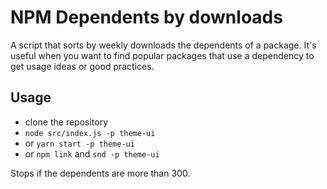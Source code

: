 # NPM Dependents by downloads

A script that sorts by weekly downloads the dependents of a package. It's useful when you want to find popular packages that use a dependency to get usage ideas or good practices.

## Usage

- clone the repository
- `node src/index.js -p theme-ui`
- or `yarn start -p theme-ui`
- or `npm link` and `snd -p theme-ui`

Stops if the dependents are more than 300.
